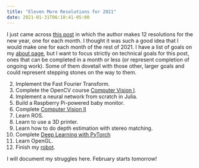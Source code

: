 ```yaml
---
title: "Eleven More Resolutions for 2021"
date: 2021-01-31T06:10:41-05:00
---
```


I just came across [this post][12-resolutions] in which the author makes 12 resolutions for the new year, one for each month.
I thought it was such a good idea that I would make one for each month of the rest of 2021.
I have a list of goals on my [about page](/about), but I want to focus strictly on technical goals for this post, ones that can be completed in a month or less (or represent completion of ongoing work).
Some of them dovetail with those other, larger goals and could represent stepping stones on the way to them.

2. Implement the Fast Fourier Transform.
3. Complete the OpenCV course [Computer Vision I][cv1].
4. Implement a neural network from scratch in Julia.
5. Build a Raspberry Pi-powered baby monitor.
6. Complete [Computer Vision II][cv2]
7. Learn ROS.
8. Learn to use a 3D printer.
9. Learn how to do depth estimation with stereo matching.
10. Complete [Deep Learning with PyTorch][dlpy]
11. Learn OpenGL.
12. Finish my [robot](/categories/robot).

I will document my struggles here.
February starts tomorrow!

[12-resolutions]: http://matt.might.net/articles/programmers-resolutions/
[cv1]: https://opencv.org/courses/course-computer-vision-one.html
[cv2]: https://opencv.org/courses/course-computer-vision-two.html
[dlpy]: https://opencv.org/courses/course-dl-with-pytorch.html